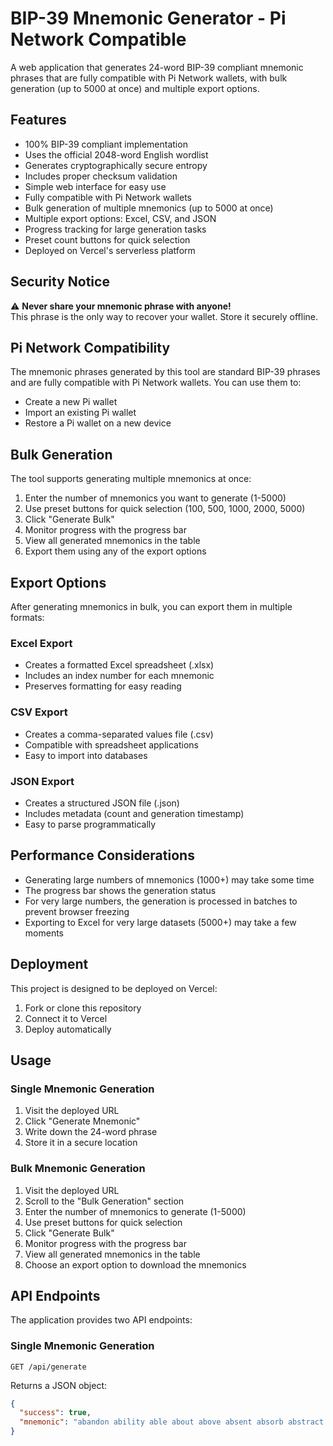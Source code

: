 # BIP-39 Mnemonic Generator - Pi Network Compatible

A web application that generates 24-word BIP-39 compliant mnemonic phrases that are fully compatible with Pi Network wallets, with bulk generation (up to 5000 at once) and multiple export options.

## Features

- 100% BIP-39 compliant implementation
- Uses the official 2048-word English wordlist
- Generates cryptographically secure entropy
- Includes proper checksum validation
- Simple web interface for easy use
- Fully compatible with Pi Network wallets
- Bulk generation of multiple mnemonics (up to 5000 at once)
- Multiple export options: Excel, CSV, and JSON
- Progress tracking for large generation tasks
- Preset count buttons for quick selection
- Deployed on Vercel's serverless platform

## Security Notice

⚠️ **Never share your mnemonic phrase with anyone!**  
This phrase is the only way to recover your wallet. Store it securely offline.

## Pi Network Compatibility

The mnemonic phrases generated by this tool are standard BIP-39 phrases and are fully compatible with Pi Network wallets. You can use them to:

- Create a new Pi wallet
- Import an existing Pi wallet
- Restore a Pi wallet on a new device

## Bulk Generation

The tool supports generating multiple mnemonics at once:

1. Enter the number of mnemonics you want to generate (1-5000)
2. Use preset buttons for quick selection (100, 500, 1000, 2000, 5000)
3. Click "Generate Bulk"
4. Monitor progress with the progress bar
5. View all generated mnemonics in the table
6. Export them using any of the export options

## Export Options

After generating mnemonics in bulk, you can export them in multiple formats:

### Excel Export
- Creates a formatted Excel spreadsheet (.xlsx)
- Includes an index number for each mnemonic
- Preserves formatting for easy reading

### CSV Export
- Creates a comma-separated values file (.csv)
- Compatible with spreadsheet applications
- Easy to import into databases

### JSON Export
- Creates a structured JSON file (.json)
- Includes metadata (count and generation timestamp)
- Easy to parse programmatically

## Performance Considerations

- Generating large numbers of mnemonics (1000+) may take some time
- The progress bar shows the generation status
- For very large numbers, the generation is processed in batches to prevent browser freezing
- Exporting to Excel for very large datasets (5000+) may take a few moments

## Deployment

This project is designed to be deployed on Vercel:

1. Fork or clone this repository
2. Connect it to Vercel
3. Deploy automatically

## Usage

### Single Mnemonic Generation
1. Visit the deployed URL
2. Click "Generate Mnemonic"
3. Write down the 24-word phrase
4. Store it in a secure location

### Bulk Mnemonic Generation
1. Visit the deployed URL
2. Scroll to the "Bulk Generation" section
3. Enter the number of mnemonics to generate (1-5000)
4. Use preset buttons for quick selection
5. Click "Generate Bulk"
6. Monitor progress with the progress bar
7. View all generated mnemonics in the table
8. Choose an export option to download the mnemonics

## API Endpoints

The application provides two API endpoints:

### Single Mnemonic Generation
`GET /api/generate`

Returns a JSON object:
```json
{
  "success": true,
  "mnemonic": "abandon ability able about above absent absorb abstract absurd abuse access accident account accuse achieve acid acoustic acquire across act action actor actress actual"
}
